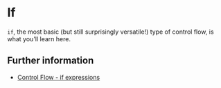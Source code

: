 # If

`if`, the most basic (but still surprisingly versatile!) type of control flow, is what you'll learn here.

## Further information

- [Control Flow - if expressions](https://rust-book.cs.brown.edu/ch03-05-control-flow.html#if-expressions)
